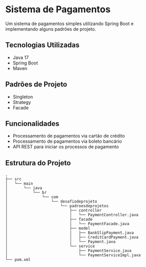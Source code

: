 # Sistema de Pagamentos

Um sistema de pagamentos simples utilizando Spring Boot e implementando alguns padrões de projeto.

## Tecnologias Utilizadas

- Java 17
- Spring Boot
- Maven

## Padrões de Projeto

- Singleton
- Strategy 
- Facade

## Funcionalidades

- Processamento de pagamentos via cartão de crédito
- Processamento de pagamentos via boleto bancário
- API REST para iniciar os processos de pagamento

## Estrutura do Projeto

```
.
├── src
│   └── main
│       └── java
│           └── br
│               └── com
│                   └── desafiodeprojeto
│                       └── padroesdeprojetos
│                           ├── controller
│                           │   └── PaymentController.java
│                           ├── facade
│                           │   └── PaymentFacade.java
│                           ├── model
│                           │   ├── BankSlipPayment.java
│                           │   ├── CreditCardPayment.java 
│                           │   └── Payment.java
│                           └── service
│                               ├── PaymentService.java
│                               └── PaymentServiceImpl.java
└── pom.xml
```
